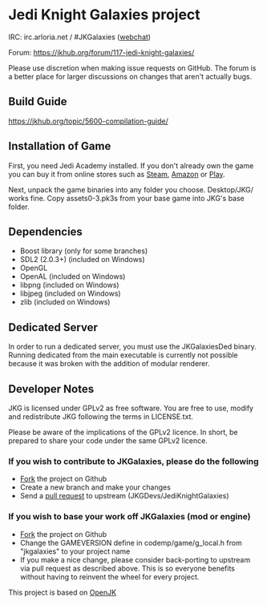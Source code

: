 # Jedi Knight Galaxies project #
IRC: irc.arloria.net / #JKGalaxies ([webchat](http://www.jkgalaxies.com/irc/))

Forum: https://jkhub.org/forum/117-jedi-knight-galaxies/

Please use discretion when making issue requests on GitHub. The forum is a better place for larger discussions on changes that aren't actually bugs.

## Build Guide ##
https://jkhub.org/topic/5600-compilation-guide/

## Installation of Game ##

First, you need Jedi Academy installed. If you don't already own the game you can buy it from online stores such as [Steam](http://store.steampowered.com/app/6020/), [Amazon](http://www.amazon.com/Star-Wars-Jedi-Knight-Academy-Pc/dp/B0000A2MCN) or [Play](http://www.play.com/Games/PC/4-/127805/Star-Wars-Jedi-Knight-Jedi-Academy/Product.html?searchstring=jedi+academy&searchsource=0&searchtype=allproducts&urlrefer=search).

Next, unpack the game binaries into any folder you choose. Desktop/JKG/ works fine.
Copy assets0-3.pk3s from your base game into JKG's base folder.

## Dependencies ##

* Boost library (only for some branches)
* SDL2 (2.0.3+) (included on Windows)
* OpenGL
* OpenAL (included on Windows)
* libpng (included on Windows)
* libjpeg (included on Windows)
* zlib (included on Windows)

## Dedicated Server ##

In order to run a dedicated server, you must use the JKGalaxiesDed binary. Running dedicated from the main executable is currently not possible because it was broken with the addition of modular renderer.

## Developer Notes ##

JKG is licensed under GPLv2 as free software. You are free to use, modify and redistribute JKG following the terms in LICENSE.txt.

Please be aware of the implications of the GPLv2 licence. In short, be prepared to share your code under the same GPLv2 licence.

### If you wish to contribute to JKGalaxies, please do the following ###
* [Fork](https://github.com/JKGDevs/JediKnightGalaxies/fork) the project on Github
* Create a new branch and make your changes
* Send a [pull request](https://help.github.com/articles/creating-a-pull-request) to upstream (JKGDevs/JediKnightGalaxies)

### If you wish to base your work off JKGalaxies (mod or engine) ###
* [Fork](https://github.com/JKGDevs/JediKnightGalaxies/fork) the project on Github
* Change the GAMEVERSION define in codemp/game/g_local.h from "jkgalaxies" to your project name
* If you make a nice change, please consider back-porting to upstream via pull request as described above. This is so everyone benefits without having to reinvent the wheel for every project.




This project is based on [OpenJK](https://github.com/JACoders/OpenJK)
